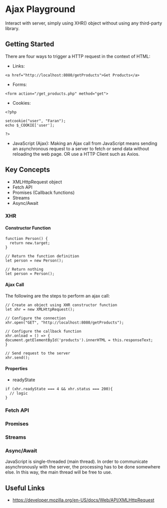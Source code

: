 # Ajax Playground
Interact with server, simply using XHR() object without using any third-party library.

## Getting Started
There are four ways to trigger a HTTP request in the context of HTML:
- Links:
```
<a href="http://localhost:8080/getProducts">Get Products</a> 
```
- Forms:
```
<form action="/get_products.php" method="get">
```

- Cookies:
```
<?php

setcookie("user", "Faran");
echo $_COOKIE['user'];

?>
```

- JavaScript (Ajax):
Making an Ajax call from JavaScript means sending an asynchronous request to a server to fetch or send data without reloading the web page. OR use a HTTP Client such as Axios.

## Key Concepts
- XMLHttpRequest object
- Fetch API
- Promises (Callback functions)
- Streams
- Async/Await
  
### XHR
#### Constructor Function
```
function Person() {
  return new.target;
}

// Return the function definition
let person = new Person();

// Return nothing
let person = Person();
```

#### Ajax Call
The following are the steps to perform an ajax call:
```
// Create an object using XHR constructor function
let xhr = new XMLHttpRequest();

// Configure the connection
xhr.open("GET", "http://localhost:8080/getProducts");

// Configure the callback function
xhr.onload = () => {
document.getElementById('products').innerHTML = this.responseText;
}

// Send request to the server
xhr.send();
```
#### Properties
- readyState
```
if (xhr.readyState === 4 && xhr.status === 200){
  // logic
}
```

### Fetch API

### Promises

### Streams

### Async/Await
JavaScript is single-threaded (main thread). In order to communicate asynchronously with the server, the processing has to be done somewhere else. In this way, the main thread will be free to use.

## Useful Links
- https://developer.mozilla.org/en-US/docs/Web/API/XMLHttpRequest
